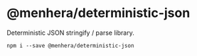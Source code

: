 # @menhera/deterministic-json
Deterministic JSON stringify / parse library.

```
npm i --save @menhera/deterministic-json
```
